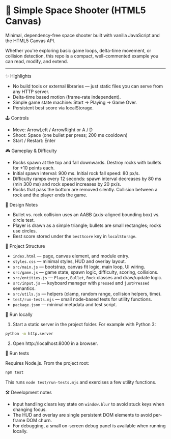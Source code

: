 # 🚀 Simple Space Shooter (HTML5 Canvas)

Minimal, dependency-free space shooter built with vanilla JavaScript and the HTML5 Canvas API.

Whether you're exploring basic game loops, delta-time movement, or collision detection, this repo is a compact, well-commented example you can read, modify, and extend.

---

✨ Highlights
- No build tools or external libraries — just static files you can serve from any HTTP server.
- Delta-time based motion (frame-rate independent).
- Simple game state machine: Start → Playing → Game Over.
- Persistent best score via localStorage.

🕹️ Controls
- Move: ArrowLeft / ArrowRight or A / D
- Shoot: Space (one bullet per press; 200 ms cooldown)
- Start / Restart: Enter

🎮 Gameplay & Difficulty
- Rocks spawn at the top and fall downwards. Destroy rocks with bullets for +10 points each.
- Initial spawn interval: 900 ms. Initial rock fall speed: 80 px/s.
- Difficulty ramps every 12 seconds: spawn interval decreases by 80 ms (min 300 ms) and rock speed increases by 20 px/s.
- Rocks that pass the bottom are removed silently. Collision between a rock and the player ends the game.

🧠 Design Notes
- Bullet vs. rock collision uses an AABB (axis-aligned bounding box) vs. circle test.
- Player is drawn as a simple triangle; bullets are small rectangles; rocks use circles.
- Best score stored under the `bestScore` key in `localStorage`.

📁 Project Structure

- `index.html` — page, canvas element, and module entry.
- `styles.css` — minimal styles, HUD and overlay layout.
- `src/main.js` — bootstrap, canvas fit logic, main loop, UI wiring.
- `src/game.js` — game state, spawn logic, difficulty, scoring, collisions.
- `src/entities.js` — `Player`, `Bullet`, `Rock` classes and draw/update logic.
- `src/input.js` — keyboard manager with `pressed` and `justPressed` semantics.
- `src/utils.js` — helpers (clamp, random range, collision helpers, time).
- `test/run-tests.mjs` — small node-based tests for utility functions.
- `package.json` — minimal metadata and test script.

🚀 Run locally

1. Start a static server in the project folder. For example with Python 3:

```bash
python -m http.server
```

2. Open http://localhost:8000 in a browser.

🧪 Run tests

Requires Node.js. From the project root:

```bash
npm test
```

This runs `node test/run-tests.mjs` and exercises a few utility functions.

🛠️ Development notes
- Input handling clears key state on `window.blur` to avoid stuck keys when changing focus.
- The HUD and overlay are single persistent DOM elements to avoid per-frame DOM churn.
- For debugging, a small on-screen debug panel is available when running locally.



